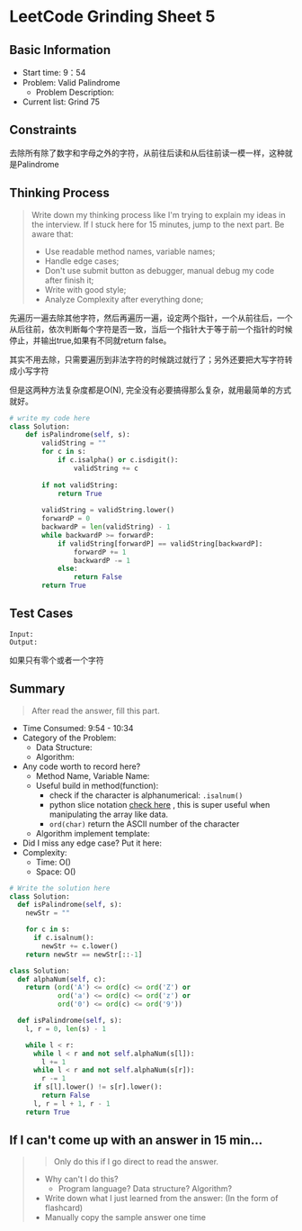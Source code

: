 # LeetCode Grinding Sheet 5

## Basic Information

- Start time: 9：54
- Problem: Valid Palindrome
  - Problem Description:
- Current list: Grind 75

## Constraints

去除所有除了数字和字母之外的字符，从前往后读和从后往前读一模一样，这种就是Palindrome

## Thinking Process

> Write down my thinking process like I'm trying to explain my ideas in the interview. If I stuck here for 15 minutes, jump to the next part.
> Be aware that:
>
> - Use readable method names, variable names;
> - Handle edge cases;
> - Don't use submit button as debugger, manual debug my code after finish it;
> - Write with good style;
> - Analyze Complexity after everything done;

先遍历一遍去除其他字符，然后再遍历一遍，设定两个指针，一个从前往后，一个从后往前，依次判断每个字符是否一致，当后一个指针大于等于前一个指针的时候停止，并输出true,如果有不同就return false。

其实不用去除，只需要遍历到非法字符的时候跳过就行了；另外还要把大写字符转成小写字符

但是这两种方法复杂度都是O(N), 完全没有必要搞得那么复杂，就用最简单的方式就好。

``` python
# write my code here
class Solution:
    def isPalindrome(self, s):
        validString = ""
        for c in s:
            if c.isalpha() or c.isdigit():
                validString += c
        
        if not validString:
            return True
        
        validString = validString.lower()
        forwardP = 0
        backwardP = len(validString) - 1
        while backwardP >= forwardP:
            if validString[forwardP] == validString[backwardP]:
                forwardP += 1
                backwardP -= 1
            else:
                return False
        return True

```

## Test Cases

``` text
Input:
Output:
```

如果只有零个或者一个字符

## Summary

> After read the answer, fill this part.

- Time Consumed: 9:54 - 10:34
- Category of the Problem:
  - Data Structure:
  - Algorithm:
- Any code worth to record here?
  - Method Name, Variable Name:
  - Useful build in method(function):
    - check if the character is alphanumerical: `.isalnum()`
    - python slice notation [check here](https://stackoverflow.com/questions/509211/understanding-slicing)
    , this is super useful when manipulating the array like data.
    - `ord(char)` return the ASCII number of the character
  - Algorithm implement template:
- Did I miss any edge case? Put it here:
- Complexity:
  - Time: O()
  - Space: O()

``` python
# Write the solution here
class Solution:
  def isPalindrome(self, s):
    newStr = ""

    for c in s:
      if c.isalnum():
        newStr += c.lower()
    return newStr == newStr[::-1]

class Solution:
  def alphaNum(self, c):
    return (ord('A') <= ord(c) <= ord('Z') or
            ord('a') <= ord(c) <= ord('z') or
            ord('0') <= ord(c) <= ord('9'))

  def isPalindrome(self, s):
    l, r = 0, len(s) - 1

    while l < r:
      while l < r and not self.alphaNum(s[l]):
        l += 1
      while l < r and not self.alphaNum(s[r]):
        r -= 1
      if s[l].lower() != s[r].lower():
        return False
      l, r = l + 1, r - 1
    return True

```

## If I can't come up with an answer in 15 min...

> > Only do this if I go direct to read the answer.
>
> - Why can't I do this?
>   - Program language? Data structure? Algorithm?
> - Write down what I just learned from the answer: (In the form of flashcard)
> - Manually copy the sample answer one time
